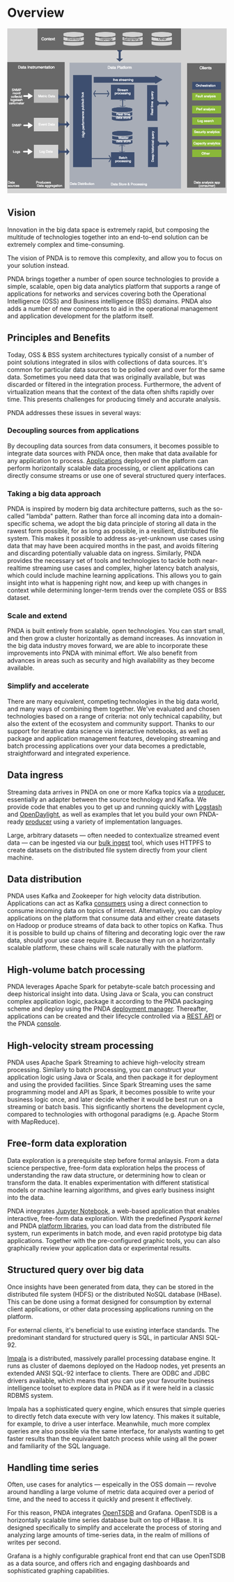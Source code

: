 # Overview

![architecture](../images/pnda-architecture2.png)

## Vision

Innovation in the big data space is extremely rapid, but composing the multitude of technologies together into an end-to-end solution can be extremely complex and time-consuming.

The vision of PNDA is to remove this complexity, and allow you to focus on your solution instead. 

PNDA brings together a number of open source technologies to provide a simple, scalable, open big data analytics platform that supports a range of applications for networks and services covering both the Operational Intelligence (OSS) and Business intelligence (BSS) domains. PNDA also adds a number of new components to aid in the operational management and application development for the platform itself. 

## Principles and Benefits

Today, OSS & BSS system architectures typically consist of a number of point solutions integrated in silos with collections of data sources. It's common for particular data sources to be polled over and over for the same data. Sometimes you need data that was originally available, but was discarded or filtered in the integration process. Furthermore, the advent of virtualization means that the context of the data often shifts rapidly over time. This presents challenges for producing timely and accurate analysis.

PNDA addresses these issues in several ways:

### Decoupling sources from applications

By decoupling data sources from data consumers, it becomes possible to integrate data sources with PNDA once, then make that data available for any application to process. [Applications](../applications/README.md) deployed on the platform can perform horizontally scalable data processing, or client applications can directly consume streams or use one of several structured query interfaces. 

### Taking a big data approach

PNDA is inspired by modern big data architecture patterns, such as the so-called "lambda" pattern. Rather than force all incoming data into a domain-specific schema, we adopt the big data principle of storing all data in the rawest form possible, for as long as possible, in a resilient, distributed file system. This makes it possible to address as-yet-unknown use cases using data that may have been acquired months in the past, and avoids filtering and discarding potentially valuable data on ingress. Similarly, PNDA provides the necessary set of tools and technologies to tackle both near-realtime streaming use cases and complex, higher latency batch analysis, which could include machine learning applications. This allows you to gain insight into what is happening right now, and keep up with changes in context while determining longer-term trends over the complete OSS or BSS dataset.

### Scale and extend

PNDA is built entirely from scalable, open technologies. You can start small, and then grow a cluster horizontally as demand increases. As innovation in the big data industry moves forward, we are able to incorporate these improvements into PNDA with minimal effort. We also benefit from advances in areas such as security and high availability as they become available.

### Simplify and accelerate

There are many equivalent, competing technologies in the big data world, and many ways of combining them together. We've evaluated and chosen technologies based on a range of criteria: not only technical capability, but also the extent of the ecosystem and community support. Thanks to our support for iterative data science via interactive notebooks, as well as package and application management features, developing streaming and batch processing applications over your data becomes a predictable, straightforward and integrated experience.

## Data ingress

Streaming data arrives in PNDA on one or more Kafka topics via a [producer](../producer/README.md), essentially an adapter between the source technology and Kafka. We provide code that enables you to get up and running quickly with [Logstash](../producer/logstash.md) and [OpenDaylight](../producer/opendl.md), as well as examples that let you build your own PNDA-ready [producer](../producer/producer.md) using a variety of implementation languages.

Large, arbitrary datasets — often needed to contextualize streamed event data — can be ingested via our [bulk ingest](../bulkingest/README.md) tool, which uses HTTPFS to create datasets on the distributed file system directly from your client machine.

## Data distribution

PNDA uses Kafka and Zookeeper for high velocity data distribution. Applications can act as Kafka [consumers](../consumer/README.md) using a direct connection to consume incoming data on topics of interest. Alternatively, you can deploy applications on the platform that consume data and either create datasets on Hadoop or produce streams of data back to other topics on Kafka. Thus it is possible to build up chains of filtering and decorating logic over the raw data, should your use case require it. Because they run on a horizontally scalable platform, these chains will scale naturally with the platform. 

## High-volume batch processing

PNDA leverages Apache Spark for petabyte-scale batch processing and deep historical insight into data. Using Java or Scala, you can construct complex application logic, package it according to the PNDA packaging scheme and deploy using the PNDA [deployment manager](../repos/platform-deployment-manager/README.md). Thereafter, applications can be created and their lifecycle controlled via a [REST API](../repos/platform-deployment-manager/README.md#api-documentation) or the PNDA [console](../console/README.md).

## High-velocity stream processing

PNDA uses Apache Spark Streaming to achieve high-velocity stream processing. Similarly to batch processing, you can construct your application logic using Java or Scala, and then package it for deployment and using the provided facilities. Since Spark Streaming uses the same programming model and API as Spark, it becomes possible to write your business logic once, and later decide whether it would be best run on a streaming or batch basis. This signficantly shortens the development cycle, compared to technologies with orthogonal paradigms (e.g. Apache Storm with MapReduce). 

## Free-form data exploration

Data exploration is a prerequisite step before formal anlaysis. From a data science perspective, free-form data exploration helps the process of understanding the raw data structure, or determining how to clean or transform the data. It enables experimentation with different statistical models or machine learning algorithms, and gives early business insight into the data.   

PNDA integrates [Jupyter Notebook](../repos/example-applications/jupyter-notebooks/README.md), a web-based application that enables interactive, free-form data exploration. With the predefined *Pyspark kernel* and PNDA [platform libraries](../repos/platform-libraries/README.md), you can load data from the distributed file system, run experiments in batch mode, and even rapid prototype big data applications. Together with the pre-configured graphic tools, you can also graphically review your application data or experimental results. 

## Structured query over big data

Once insights have been generated from data, they can be stored in the distributed file system (HDFS) or the distributed NoSQL database (HBase). This can be done using a format designed for consumption by external client applications, or other data processing applications running on the platform.

For external clients, it's beneficial to use existing interface standards. The predominant standard for structured query is SQL, in particular ANSI SQL-92. 

[Impala](../query/impala.md) is a distributed, massively parallel processing database engine. It runs as cluster of daemons deployed on the Hadoop nodes, yet presents an extended ANSI SQL-92 interface to clients. There are ODBC and JDBC drivers available, which means that you can use your favourite business intelligence toolset to explore data in PNDA as if it were held in a classic RDBMS system. 

Impala has a sophisticated query engine, which ensures that simple queries to directly fetch data execute with very low latency. This makes it suitable, for example, to drive a user interface. Meanwhile, much more complex queries are also possible via the same interface, for analysts wanting to get faster results than the equivalent batch process while using all the power and familiarity of the SQL language.

## Handling time series

Often, use cases for analytics — espeically in the OSS domain — revolve around handling a large volume of metric data acquired over a period of time, and the need to access it quickly and present it effectively.

For this reason, PNDA integrates [OpenTSDB](../timeseries/opentsdb.md) and Grafana. OpenTSDB is a horizontally scalable time series database built on top of HBase. It is designed specifically to simplify and accelerate the process of storing and analyzing large amounts of time-series data, in the realm of millions of writes per second.

Grafana is a highly configurable graphical front end that can use OpenTSDB as a data source, and offers rich and engaging dashboards and sophisticated graphing capabilities. 
